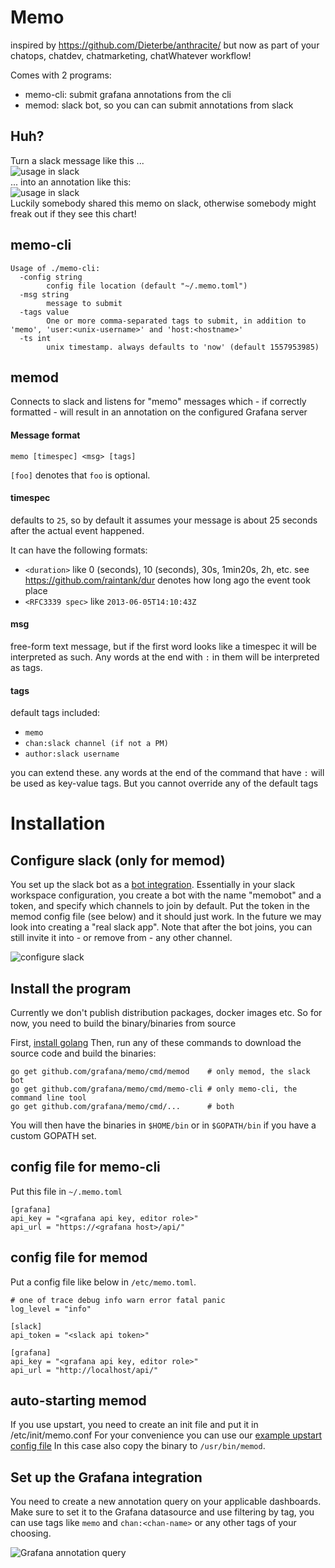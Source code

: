 # Memo

inspired by https://github.com/Dieterbe/anthracite/ but now
as part of your chatops, chatdev, chatmarketing, chatWhatever workflow!

Comes with 2 programs:

* memo-cli: submit grafana annotations from the cli
* memod: slack bot, so you can can submit annotations from slack

## Huh?

Turn a slack message like this ...  
![usage in slack](./docs/img/memo-slack-screenshot.png)  
... into an annotation like this:  
![usage in slack](./docs/img/memo-in-grafana-from-slack.png)  
Luckily somebody shared this memo on slack, otherwise somebody might freak out if they see this chart!

## memo-cli

```
Usage of ./memo-cli:
  -config string
    	config file location (default "~/.memo.toml")
  -msg string
    	message to submit
  -tags value
    	One or more comma-separated tags to submit, in addition to 'memo', 'user:<unix-username>' and 'host:<hostname>'
  -ts int
    	unix timestamp. always defaults to 'now' (default 1557953985)
```

## memod

Connects to slack and listens for "memo" messages which - if correctly formatted - will result in an annotation on the configured Grafana server

#### Message format

```
memo [timespec] <msg> [tags]
```

`[foo]` denotes that `foo` is optional.


#### timespec

defaults to `25`, so by default it assumes your message is about 25 seconds after the actual event happened.

It can have the following formats:

* `<duration>` like 0 (seconds), 10 (seconds), 30s, 1min20s, 2h, etc. see https://github.com/raintank/dur denotes how long ago the event took place
* `<RFC3339 spec>` like `2013-06-05T14:10:43Z`

#### msg

free-form text message, but if the first word looks like a timespec it will be interpreted as such.  Any words at the end with `:` in them will be interpreted as tags.

#### tags

default tags included:

* `memo`
* `chan:slack channel (if not a PM)`
* `author:slack username`

you can extend these. any words at the end of the command that have `:` will be used as key-value tags.
But you cannot override any of the default tags

# Installation

## Configure slack (only for memod)

You set up the slack bot as a [bot integration](https://api.slack.com/bot-users).
Essentially in your slack workspace configuration, you create a bot with the name "memobot" and a token, and specify which channels to join by default.
Put the token in the memod config file (see below) and it should just work.
In the future we may look into creating a "real slack app".
Note that after the bot joins, you can still invite it into - or remove from - any other channel.

![configure slack](./docs/img/memo-slack-config.png)

## Install the program

Currently we don't publish distribution packages, docker images etc.
So for now, you need to build the binary/binaries from source

First, [install golang](https://golang.org/dl/)
Then, run any of these commands to download the source code and build the binaries:

```
go get github.com/grafana/memo/cmd/memod    # only memod, the slack bot
go get github.com/grafana/memo/cmd/memo-cli # only memo-cli, the command line tool
go get github.com/grafana/memo/cmd/...      # both
```

You will then have the binaries in `$HOME/bin` or in `$GOPATH/bin` if you have a custom GOPATH set.

## config file for memo-cli

Put this file in `~/.memo.toml`

```
[grafana]
api_key = "<grafana api key, editor role>"
api_url = "https://<grafana host>/api/"
```

## config file for memod

Put a config file like below in `/etc/memo.toml`.

```
# one of trace debug info warn error fatal panic
log_level = "info"

[slack]
api_token = "<slack api token>"

[grafana]
api_key = "<grafana api key, editor role>"
api_url = "http://localhost/api/"
```

## auto-starting memod

If you use upstart, you need to create an init file and put it in /etc/init/memo.conf
For your convenience you can use our [example upstart config file](./var/upstart-memo.conf)
In this case also copy the binary to `/usr/bin/memod`.

## Set up the Grafana integration

You need to create a new annotation query on your applicable dashboards.
Make sure to set it to the Grafana datasource and use filtering by tag, you can use tags like `memo` and `chan:<chan-name>` or any other tags of your choosing.

![Grafana annotation query](./docs/img/configure-grafana-for-memo.png)


